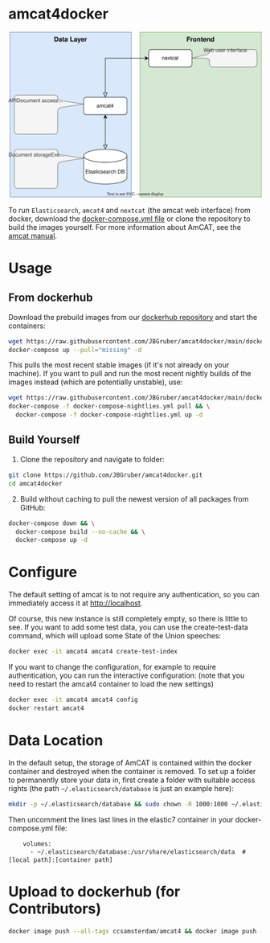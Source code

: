 
# amcat4docker

![flow](amcat-flow-docker.drawio.svg)

To run `Elasticsearch`, `amcat4` and `nextcat` (the amcat web interface) from docker, download the [docker-compose.yml file](https://raw.githubusercontent.com/JBGruber/amcat4docker/main/docker-compose.yml) or clone the repository to build the images yourself.
For more information about AmCAT, see the [amcat manual](https://amcat-book.netlify.app/).

# Usage
## From dockerhub

Download the prebuild images from our [dockerhub repository](https://hub.docker.com/u/ccsamsterdam) and start the containers:

``` bash
wget https://raw.githubusercontent.com/JBGruber/amcat4docker/main/docker-compose.yml
docker-compose up --pull="missing" -d
```

This pulls the most recent stable images (if it's not already on your machine).
If you want to pull and run the most recent nightly builds of the images instead (which are potentially unstable), use:
<!--  It would be easier to use `docker-compose -f docker-compose-nightlies.yml up --pull="always" -d`, but this does not pull the newest nightlies for some reason -->

``` bash
wget https://raw.githubusercontent.com/JBGruber/amcat4docker/main/docker-compose-nightlies.yml
docker-compose -f docker-compose-nightlies.yml pull && \
  docker-compose -f docker-compose-nightlies.yml up -d
```

## Build Yourself

1. Clone the repository and navigate to folder:

``` bash
git clone https://github.com/JBGruber/amcat4docker.git
cd amcat4docker
```

2. Build without caching to pull the newest version of all packages from GitHub:

``` bash
docker-compose down && \
  docker-compose build --no-cache && \
  docker-compose up -d
```

# Configure

The default setting of amcat is to not require any authentication, so you can immediately access it at <http://localhost>.

Of course, this new instance is still completely empty, so there is little to see. If you want to add some test data, you can use the create-test-data command, which will upload some State of the Union speeches:

``` bash
docker exec -it amcat4 amcat4 create-test-index
```

If you want to change the configuration, for example to require authentication, you can run the interactive configuration:
(note that you need to restart the amcat4 container to load the new settings)

```bash
docker exec -it amcat4 amcat4 config
docker restart amcat4
```

# Data Location

In the default setup, the storage of AmCAT is contained within the docker container and destroyed when the container is removed.
To set up a folder to permanently store your data in, first create a folder with suitable access rights (the path `~/.elasticsearch/database` is just an example here):

``` bash
mkdir -p ~/.elasticsearch/database && sudo chown -R 1000:1000 ~/.elasticsearch/database
```

Then uncomment the lines last lines in the elastic7 container in your docker-compose.yml file:

```
    volumes: 
      - ~/.elasticsearch/database:/usr/share/elasticsearch/data  # [local path]:[container path]
```

# Upload to dockerhub (for Contributors)

``` bash
docker image push --all-tags ccsamsterdam/amcat4 && docker image push --all-tags ccsamsterdam/amcat4client
```
